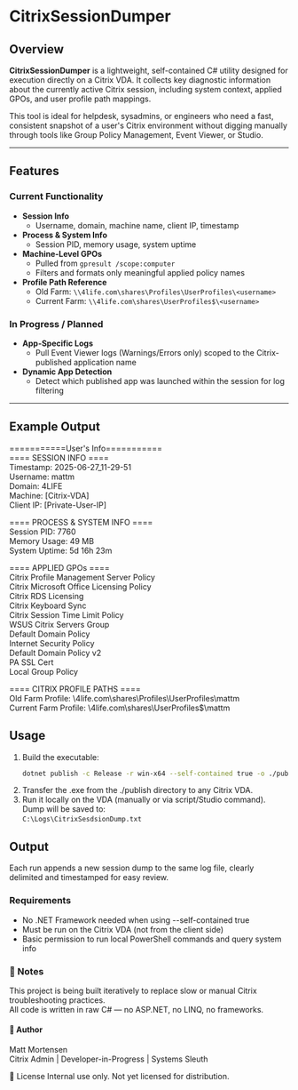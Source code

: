 # CitrixSessionDumper

## Overview
**CitrixSessionDumper** is a lightweight, self-contained C# utility designed for execution directly on a Citrix VDA. It collects key diagnostic information about the currently active Citrix session, including system context, applied GPOs, and user profile path mappings.

This tool is ideal for helpdesk, sysadmins, or engineers who need a fast, consistent snapshot of a user's Citrix environment without digging manually through tools like Group Policy Management, Event Viewer, or Studio.

---

## Features

### Current Functionality
- **Session Info**
  - Username, domain, machine name, client IP, timestamp
- **Process & System Info**
  - Session PID, memory usage, system uptime
- **Machine-Level GPOs**
  - Pulled from `gpresult /scope:computer`
  - Filters and formats only meaningful applied policy names
- **Profile Path Reference**
  - Old Farm: `\\4life.com\shares\Profiles\UserProfiles\<username>`
  - Current Farm: `\\4life.com\shares\UserProfiles$\<username>`

### In Progress / Planned
- **App-Specific Logs**
  - Pull Event Viewer logs (Warnings/Errors only) scoped to the Citrix-published application name
- **Dynamic App Detection**
  - Detect which published app was launched within the session for log filtering

---

## Example Output
===========User's Info===========  
==== SESSION INFO ====  
Timestamp: 2025-06-27_11-29-51  
Username: mattm  
Domain: 4LIFE  
Machine: [Citrix-VDA]  
Client IP: [Private-User-IP]  

==== PROCESS & SYSTEM INFO ====  
Session PID: 7760  
Memory Usage: 49 MB    
System Uptime: 5d 16h 23m  

==== APPLIED GPOs ====  
Citrix Profile Management Server Policy  
Citrix Microsoft Office Licensing Policy  
Citrix RDS Licensing  
Citrix Keyboard Sync  
Citrix Session Time Limit Policy  
WSUS Citrix Servers Group  
Default Domain Policy  
Internet Security Policy  
Default Domain Policy v2  
PA SSL Cert  
Local Group Policy  

==== CITRIX PROFILE PATHS ====  
Old Farm Profile: \4life.com\shares\Profiles\UserProfiles\mattm  
Current Farm Profile: \4life.com\shares\UserProfiles$\mattm  

## Usage

1. Build the executable:
   ```bash
   dotnet publish -c Release -r win-x64 --self-contained true -o ./publish  
2. Transfer the .exe from the ./publish directory to any Citrix VDA.
3. Run it locally on the VDA (manually or via script/Studio command).
Dump will be saved to:  
```C:\Logs\CitrixSesdsionDump.txt```

## Output
Each run appends a new session dump to the same log file, clearly delimited and timestamped for easy review.  
### Requirements
- No .NET Framework needed when using --self-contained true  
- Must be run on the Citrix VDA (not from the client side)  
- Basic permission to run local PowerShell commands and query system info  

### 🚧 Notes
This project is being built iteratively to replace slow or manual Citrix troubleshooting practices.  
All code is written in raw C# — no ASP.NET, no LINQ, no frameworks.  

#### 🧠 Author
Matt Mortensen  
Citrix Admin | Developer-in-Progress | Systems Sleuth  

📌 License
Internal use only. Not yet licensed for distribution.
